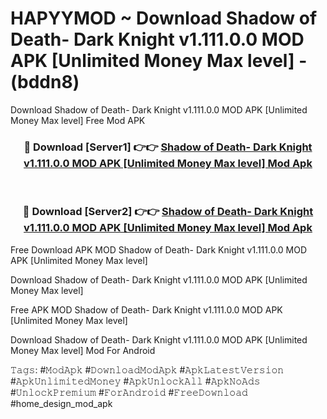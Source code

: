 # HAPYYMOD ~ Download Shadow of Death- Dark Knight v1.111.0.0 MOD APK [Unlimited Money Max level] - (bddn8)
Download Shadow of Death- Dark Knight v1.111.0.0 MOD APK [Unlimited Money Max level] Free Mod APK

<div align="center">
<h3>🔴 Download [Server1] 👉👉 <a href="https://apk-comot.site?title=Shadow_of_Death-_Dark_Knight_v1.111.0.0_MOD_APK_[Unlimited_Money_Max_level]">Shadow of Death- Dark Knight v1.111.0.0 MOD APK [Unlimited Money Max level] Mod Apk</a></h3><br>

<h3>🔴 Download [Server2] 👉👉 <a href="https://apk-comot.site?title=Shadow_of_Death-_Dark_Knight_v1.111.0.0_MOD_APK_[Unlimited_Money_Max_level]">Shadow of Death- Dark Knight v1.111.0.0 MOD APK [Unlimited Money Max level] Mod Apk</a></h3>
</div>


Free Download APK MOD Shadow of Death- Dark Knight v1.111.0.0 MOD APK [Unlimited Money Max level]

Download Shadow of Death- Dark Knight v1.111.0.0 MOD APK [Unlimited Money Max level] 

Free APK MOD Shadow of Death- Dark Knight v1.111.0.0 MOD APK [Unlimited Money Max level] 

Download Shadow of Death- Dark Knight v1.111.0.0 MOD APK [Unlimited Money Max level] Mod For Android

𝚃𝚊𝚐𝚜: #𝙼𝚘𝚍𝙰𝚙𝚔 #𝙳𝚘𝚠𝚗𝚕𝚘𝚊𝚍𝙼𝚘𝚍𝙰𝚙𝚔 #𝙰𝚙𝚔𝙻𝚊𝚝𝚎𝚜𝚝𝚅𝚎𝚛𝚜𝚒𝚘𝚗 #𝙰𝚙𝚔𝚄𝚗𝚕𝚒𝚖𝚒𝚝𝚎𝚍𝙼𝚘𝚗𝚎𝚢 #𝙰𝚙𝚔𝚄𝚗𝚕𝚘𝚌𝚔𝙰𝚕𝚕 #𝙰𝚙𝚔𝙽𝚘𝙰𝚍𝚜 #𝚄𝚗𝚕𝚘𝚌𝚔𝙿𝚛𝚎𝚖𝚒𝚞𝚖 #𝙵𝚘𝚛𝙰𝚗𝚍𝚛𝚘𝚒𝚍 #𝙵𝚛𝚎𝚎𝙳𝚘𝚠𝚗𝚕𝚘𝚊𝚍 #home_design_mod_apk